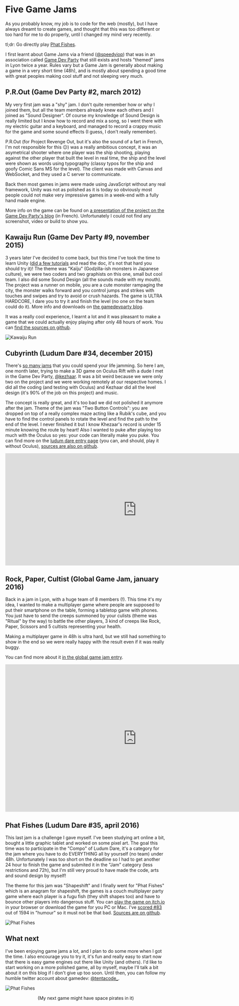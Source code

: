 # Five Game Jams

As you probably know, my job is to code for the web (mostly), but I have always dreamt to create games, and thought that this was too different or too hard for me to do properly, until I changed my mind very recently.

tl;dr: Go directly play [Phat Fishes](#phatfishesludumdare35april2016).

I first learnt about Game Jams via a friend ([@speedyiop](https://twitter.com/speedyop)) that was in an association called [Game Dev Party](http://gamedevparty.fr) that still exists and hosts "themed" jams in Lyon twice a year. Rules vary but a Game Jam is generally about making a game in a very short time (48h), and is mostly about spending a good time with great peoples making cool stuff and not sleeping very much.

## P.R.Out (Game Dev Party #2, march 2012)

My very first jam was a "shy" jam. I don't quite remember how or why I joined them, but all the team members already knew each others and I joined as "Sound Designer". Of course my knowledge of Sound Design is really limited but I know how to record and mix a song, so I went there with my electric guitar and a keyboard, and managed to record a crappy music for the game and some sound effects (I guess, I don't really remember).

P.R.Out (for Project Revenge Out, but it's also the sound of a fart in French, I'm not responsible for this 😐) was a really ambitious concept, it was an asymetrical shooter where one player was the ship shooting, playing against the other player that built the level in real time, the ship and the level were shown as words using typography (classy typos for the ship and goofy Comic Sans MS for the level). The client was made with Canvas and WebSocket, and they used a C server to communicate.

Back then most games in jams were made using JavaScript without any real framework, Unity was not as polished as it is today so obviously most people could not make very impressive games in a week-end with a fully hand made engine.

More info on the game can be found on [a presentation of the project on the Game Dev Party's  blog](http://gamedevparty.fr/la-project-out-revenge-team-son-jeu-prout/) (in French). Unfortunately I could not find any screenshot, video or build to show you.

## Kawaiju Run (Game Dev Party #9, november 2015)

3 years later I've decided to come back, but this time I've took the time to learn Unity ([did a few tutorials](http://unity3d.com/learn/tutorials) and read the doc, it's not that hard you should try it)! The theme was "Kaïju" (Godzilla-ish monsters in Japanese culture), we were two coders and two graphists on this one, small but cool team. I also did some Sound Design (all the sounds made with my mouth). The project was a runner on mobile, you are a cute monster rampaging the city, the monster walks forward and you control jumps and strikes with touches and swipes and try to avoid or crush hazards. The game is ULTRA HARDCORE, I dare you to try it and finish the level (no one on the team could do it). More info and downloads on [the gamedevparty blog](http://gamedevparty.fr/game-jam-9-showcase-de-kawaiju-run/).

It was a really cool experience, I learnt a lot and it was pleasant to make a game that we could actually enjoy playing after only 48 hours of work. You can [find the sources on github](https://github.com/tentacode/KawaijuRun).

![Kawaiju Run](/img/posts/game_jams_kawaiju.jpg)

## Cubyrinth (Ludum Dare #34, december 2015)

There's [so many jams](http://www.indiegamejams.com/) that you could spend your life jamming. So here I am, one month later, trying to make a 3D game on Oculus Rift with a dude I met in the Game Dev Party, [@kezhaar](https://twitter.com/kezhaar). It was a bit weird because we were only two on the project and we were working remotely at our respective homes. I did all the coding (and testing with Oculus) and Kezhaar did all the level design (it's 90% of the job on this project) and music.

The concept is really great, and it's too bad we did not polished it anymore after the jam. Theme of the jam was "Two Button Controls": you are dropped on top of a really complex maze acting like a Rubik's cube, and you have to find the control panels to rotate the level and find the path to the end of the level. I never finished it but I know Khezaar's record is under 15 minute knowing the route by heart! Also I wanted to puke after playing too much with the Oculus so yes: your code can literally make you puke. You can find more on the [ludum dare entry page](http://ludumdare.com/compo/ludum-dare-34/?action=preview&uid=65637) (you can, and should, play it without Oculus), [sources are also on github](https://github.com/tentacode/Cubyrinth).

<p class="video-container ratio-219">
<iframe width="820" height="351" src="https://www.youtube.com/embed/UpbTc9REBNA" frameborder="0" allowfullscreen></iframe>
</p>

## Rock, Paper, Cultist (Global Game Jam, january 2016)

Back in a jam in Lyon, with a huge team of 8 members (!). This time it's my idea, I wanted to make a multiplayer game where people are supposed to put their smartphone on the table, forming a tabletop game with phones. You just have to send the creeps summoned by your culists (theme was "Ritual" by the way) to battle the other players, 3 kind of creeps like Rock, Paper, Scissors and 5 cultists representing your health.

Making a multiplayer game in 48h is ultra hard, but we still had something to show in the end so we were really happy with the result even if it was really buggy.

You can find more about it [in the global game jam entry](http://globalgamejam.org/2016/games/rock-paper-cultist).

<p class="video-container ratio-1610">
<iframe width="820" height="461" src="https://www.youtube.com/embed/lsHcwuiPEHo" frameborder="0" allowfullscreen></iframe>
</p>

## Phat Fishes (Ludum Dare #35, april 2016)

This last jam is a challenge I gave myself. I've been studying art online a bit, bought a little graphic tablet and worked on some pixel art. The goal this time was to participate in the "Compo" of Ludum Dare, it's a category for the jam where you have to do EVERYTHING all by yourself (no team) under 48h. Unfortunately I was too short on the deadline so I had to get another 24 hour to finish the game and submited it in the "Jam" category (less restrictions and 72h), but I'm still very proud to have made the code, arts and sound design by myself!

The theme for this jam was "Shapeshift" and I finally went for "Phat Fishes" which is an anagram for shapeshift, the games is a couch multiplayer party game where each player is a fugu fish (they shift shapes too) and have to bounce other players into dangerous stuff. You can [play the game on itch.io](https://tentacode.itch.io/phat-fishes) in your browser or download the game for you PC or Mac. I've [scored #83](http://ludumdare.com/compo/ludum-dare-35/?action=preview&uid=60185) out of 1594 in "humour" so it must not be that bad. [Sources are on github](https://github.com/tentacode/PhatFishes).

![Phat Fishes](/img/posts/game_jams_phat_fishes.jpg)

## What next

I've been enjoying game jams a lot, and I plan to do some more when I got the time. I also encourage you to try it, it's fun and really easy to start now that there is easy game engines out there like Unity (and others). I'd like to start working on a more polished game, all by myself, maybe I'll talk a bit about it on this blog if I don't give up too soon. Until then, you can follow my humble twitter account about gamedev: [@tentacode_](https://twitter.com/tentacode_).

![Phat Fishes](/img/posts/game_jams_space_crew.png)

<center>(My next game might have space pirates in it)</center>


